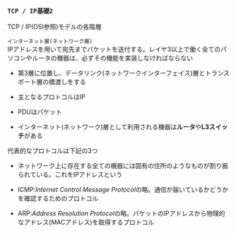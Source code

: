 ### `TCP / IP基礎2`

TCP / IP(OSI参照)モデルの各階層

`インターネット層(ネットワーク層)`  
IPアドレスを用いて宛先までパケットを送付する。レイヤ3以上で働く全てのパソコンやルータの機器は、必ずその機能を実装しなければならない

- 第3層に位置し、データリンク(ネットワークインターフェイス)層とトランスポート層の橋渡しをする

- 主となるプロトコルはIP

- PDUはパケット

- インターネット(ネットワーク)層として利用される機器は**ルータ**や**L3スイッチ**がある

代表的なプロトコルは下記の3つ

- ネットワーク上に存在する全ての機器には固有の住所のようなものが割り振られている。これをIPアドレスという

- ICMP:*Internet Control Message Protocol*の略。通信が届いているかどうかを確認するためのプロトコル

- ARP:*Address Resolution Protocol*の略。パケットのIPアドレスから物理的なアドレス(MACアドレス)を取得するプロトコル
